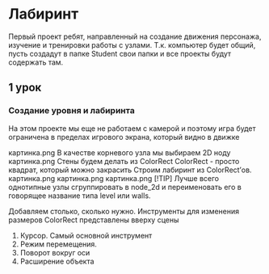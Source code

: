 # Лабиринт
Первый проект ребят, направленный на создание движения персонажа, изучение и тренировки работы с узлами.
Т.к. компьютер будет общий, пусть создадут в папке Student свои папки и все проекты будут содержать там. 
## 1 урок
### Создание уровня и лабиринта
На этом проекте мы еще не работаем с камерой и поэтому игра будет ограничена в пределах игрового экрана, который видно в движке

картинка.png
В качестве корневого узла мы выбираем 2D ноду
картинка.png
Стены будем делать из ColorRect 
ColorRect - просто квадрат, который можно закрасить
Строим лабиринт из ColorRect’ов.
картинка.png
картинка.png
картинка.png
[!TIP]
Лучше всего однотипные узлы сгруппировать в node_2d и переименовать его в говорящее название типа level или walls.

Добавляем столько, сколько нужно. Инструменты для изменения размеров ColorRect представлены вверху сцены

1. Курсор. Самый основной инструмент
1. Режим перемещения.
1. Поворот вокруг оси
1. Расширение объекта
